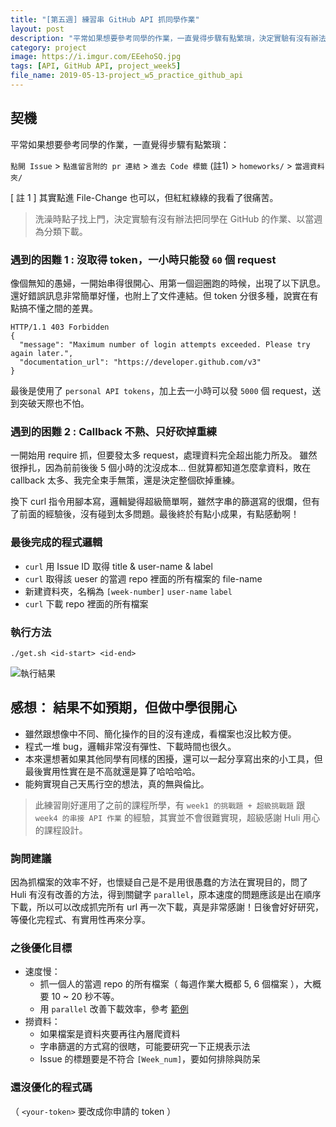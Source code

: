 ```yaml
---
title: "[第五週] 練習串 GitHub API 抓同學作業"
layout: post
description: "平常如果想要參考同學的作業，一直覺得步驟有點繁瑣，決定實驗有沒有辦法把同學在 GitHub 的作業、以當週為分類下載。"
category: project
image: https://i.imgur.com/EEehoSQ.jpg
tags: [API, GitHub API, project_week5]
file_name: 2019-05-13-project_w5_practice_github_api
---
```


## 契機 

平常如果想要參考同學的作業，一直覺得步驟有點繁瑣：

`點開 Issue` > `點進留言附的 pr 連結` > `進去 Code 標籤` (註1) > `homeworks/` > `當週資料夾/` 

[ 註 1 ] 其實點進 File-Change 也可以，但紅紅綠綠的我看了很痛苦。

> 洗澡時點子找上門，決定實驗有沒有辦法把同學在 GitHub 的作業、以當週為分類下載。

### 遇到的困難 1 : 沒取得 token，一小時只能發 `60` 個 request

像個無知的愚婦，一開始串得很開心、用第一個迴圈跑的時候，出現了以下訊息。還好錯誤訊息非常簡單好懂，也附上了文件連結。但 token 分很多種，說實在有點搞不懂之間的差異。

```
HTTP/1.1 403 Forbidden
{
  "message": "Maximum number of login attempts exceeded. Please try again later.",
  "documentation_url": "https://developer.github.com/v3"
}
```
最後是使用了 `personal API tokens`，加上去一小時可以發 `5000` 個 request，送到突破天際也不怕。

### 遇到的困難 2 : Callback 不熟、只好砍掉重練
一開始用 require 抓，但要發太多 request，處理資料完全超出能力所及。
雖然很掙扎，因為前前後後 5 個小時的沈沒成本... 但就算都知道怎麼拿資料，敗在 callback 太多、我完全束手無策，還是決定整個砍掉重練。

換下 curl 指令用腳本寫，邏輯變得超級簡單啊，雖然字串的篩選寫的很爛，但有了前面的經驗後，沒有碰到太多問題。最後終於有點小成果，有點感動啊！

### 最後完成的程式邏輯
- `curl` 用 Issue ID 取得 title & user-name & label
- `curl` 取得該 ueser 的當週 repo 裡面的所有檔案的 file-name
- 新建資料夾，名稱為 `[week-number]` `user-name` `label`
- `curl` 下載 repo 裡面的所有檔案

###  執行方法
`./get.sh <id-start> <id-end>`

![執行結果](https://i.imgur.com/EEehoSQ.jpg)


## 感想： 結果不如預期，但做中學很開心
- 雖然跟想像中不同、簡化操作的目的沒有達成，看檔案也沒比較方便。
- 程式一堆 bug，邏輯非常沒有彈性、下載時間也很久。
- 本來還想著如果其他同學有同樣的困擾，還可以一起分享寫出來的小工具，但最後實用性實在是不高就還是算了哈哈哈哈。
- 能夠實現自己天馬行空的想法，真的無與倫比。
    
> 此練習剛好運用了之前的課程所學，有 `week1 的挑戰題 + 超級挑戰題` 跟 `week4 的串接 API 作業` 的經驗，其實並不會很難實現，超級感謝 Huli 用心的課程設計。

### 詢問建議

因為抓檔案的效率不好，也懷疑自己是不是用很愚蠢的方法在實現目的，問了 Huli 有沒有改善的方法，得到關鍵字 `parallel`，原本速度的問題應該是出在順序下載，所以可以改成抓完所有 url 再一次下載，真是非常感謝！日後會好好研究，等優化完程式、有實用性再來分享。
    
### 之後優化目標

- 速度慢：
  - 抓一個人的當週 repo 的所有檔案（ 每週作業大概都 5, 6 個檔案 ），大概要 10 ~ 20 秒不等。
  - 用 `parallel` 改善下載效率，參考 [範例](https://github.com/julienc91/multidl)
- 撈資料：
    - 如果檔案是資料夾要再往內層爬資料
    - 字串篩選的方式寫的很瞎，可能要研究一下正規表示法
    - Issue 的標題要是不符合 `[Week_num]`，要如何排除與防呆

### 還沒優化的程式碼

（ `<your-token>` 要改成你申請的 token ）
<script src="https://gist.github.com/yakim-shu/7e22c8c8dc90882d62e4b00c1b1e6472.js"></script>